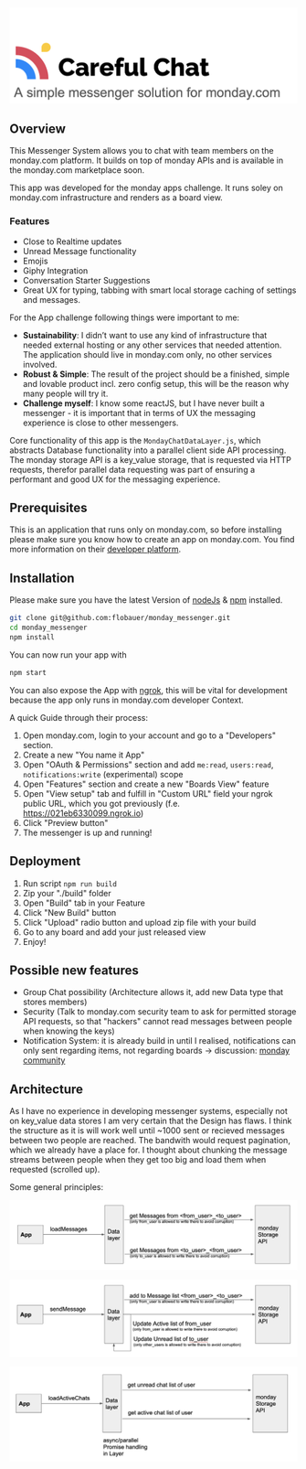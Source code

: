 ![Careful Chat Logo](/docs/logo.png)

## Overview

This Messenger System allows you to chat with team members on the monday.com platform. It builds on top of monday APIs and is available in the monday.com marketplace soon.

This app was developed for the monday apps challenge. It runs soley on monday.com infrastructure and renders as a board view.

### Features

- Close to Realtime updates
- Unread Message functionality
- Emojis
- Giphy Integration
- Conversation Starter Suggestions
- Great UX for typing, tabbing with smart local storage caching of settings and messages.

For the App challenge following things were important to me:

- **Sustainability**: I didn’t want to use any kind of infrastructure that needed external hosting or any other services that needed attention. The application should live in monday.com only, no other services involved.
- **Robust & Simple**: The result of the project should be a finished, simple and lovable product incl. zero config setup, this will be the reason why many people will try it.
- **Challenge myself**: I know some reactJS, but I have never built a messenger - it is important that in terms of UX the messaging experience is close to other messengers.

Core functionality of this app is the `MondayChatDataLayer.js`, which abstracts Database functionality into a parallel client side API processing. The monday storage API is a key_value storage, that is requested via HTTP requests, therefor parallel data requesting was part of ensuring a performant and good UX for the messaging experience.

## Prerequisites

This is an application that runs only on monday.com, so before installing please make sure you know how to create an app on monday.com. You find more information on their [developer platform](https://monday.com/developers/apps/intro).

## Installation

Please make sure you have the latest Version of [nodeJs](https://nodejs.org/en/download/) & [npm](https://www.npmjs.com/get-npm) installed.

```bash
git clone git@github.com:flobauer/monday_messenger.git
cd monday_messenger
npm install
```

You can now run your app with

```bash
npm start
```

You can also expose the App with [ngrok](ngrok.io), this will be vital for development because the app only runs in monday.com developer Context.

A quick Guide through their process:

1. Open monday.com, login to your account and go to a "Developers" section.
2. Create a new "You name it App"
3. Open "OAuth & Permissions" section and add `me:read`, `users:read`, `notifications:write` (experimental) scope
4. Open "Features" section and create a new "Boards View" feature
5. Open "View setup" tab and fulfill in "Custom URL" field your ngrok public URL, which you got previously (f.e. https://021eb6330099.ngrok.io)
6. Click "Preview button"
7. The messenger is up and running!

## Deployment

1. Run script `npm run build`
2. Zip your "./build" folder
3. Open "Build" tab in your Feature
4. Click "New Build" button
5. Click "Upload" radio button and upload zip file with your build
6. Go to any board and add your just released view
7. Enjoy!

## Possible new features

- Group Chat possibility (Architecture allows it, add new Data type that stores members)
- Security (Talk to monday.com security team to ask for permitted storage API requests, so that "hackers" cannot read messages between people when knowing the keys)
- Notification System: it is already build in until I realised, notifications can only sent regarding items, not regarding boards -> discussion: [monday community](https://community.monday.com/t/notification-handling-via-graphql/13730/2)

## Architecture

As I have no experience in developing messenger systems, especially not on key_value data stores I am very certain that the Design has flaws. I think the structure as it is will work well until ~1000 sent or recieved messages between two people are reached. The bandwith would request pagination, which we already have a place for. I thought about chunking the message streams between people when they get too big and load them when requested (scrolled up).

Some general principles:

![System Diagram of Data flows](/docs/arch1.png)

![System Diagram of Data flows](/docs/arch2.png)

![System Diagram of Data flows](/docs/arch3.png)
